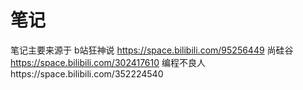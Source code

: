 # 笔记

笔记主要来源于 b站狂神说 https://space.bilibili.com/95256449
              尚硅谷 https://space.bilibili.com/302417610
              编程不良人https://space.bilibili.com/352224540